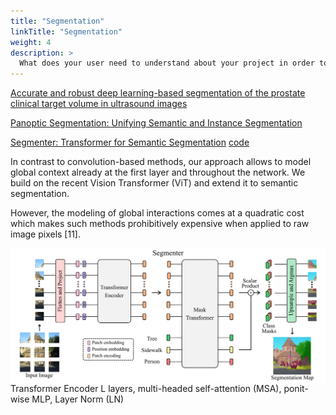 ```yaml
---
title: "Segmentation"
linkTitle: "Segmentation"
weight: 4
description: >
  What does your user need to understand about your project in order to use it - or potentially contribute to it? 
---
```


[Accurate and robust deep learning-based segmentation of the prostate clinical target volume in ultrasound images](https://www.sciencedirect.com/science/article/pii/S1361841519300623)

[Panoptic Segmentation: Unifying Semantic and Instance Segmentation](http://presentations.cocodataset.org/COCO17-Invited-PanopticAlexKirillov.pdf)

[Segmenter: Transformer for Semantic Segmentation](https://arxiv.org/pdf/2105.05633.pdf)
[code](https://github.com/rstrudel/segmenter)

In contrast to convolution-based methods, our approach
allows to model global context already at the first layer
and throughout the network. We build on the recent Vision
Transformer (ViT) and extend it to semantic segmentation.

However, the modeling of global interactions comes at a quadratic cost which makes such methods prohibitively expensive when applied to raw image pixels [11].


<img src="Segmenter.PNG"
   alt="Network"
   style="float: left; margin-right: 10px;" />

Transformer Encoder
L layers, multi-headed self-attention (MSA), ponit-wise MLP, Layer Norm (LN)

